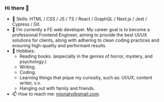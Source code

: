 ### Hi there 👋
- 🔧 Skills: HTML / CSS / JS / TS / React / GraphQL / Next.js / Jest / Cypress / Git.
- 🌱 I’m currently a FE web developer. My career goal is to become a professional Frontend Engineer, aiming to provide the best UI/UX solutions for clients, along with adhering to clean coding practices and ensuring high-quality and performant results.
- 🫶 Hobbies:
  - Reading books. (especially in the genres of horror, mystery, and psychology.)
  - Writing.
  - Coding.
  - Learning things that pique my curiosity, such as: UI/UX, content writer, v.v.
  - Hanging out with family and friends.
- 📫 How to reach me: mioriaty@gmail.com.

